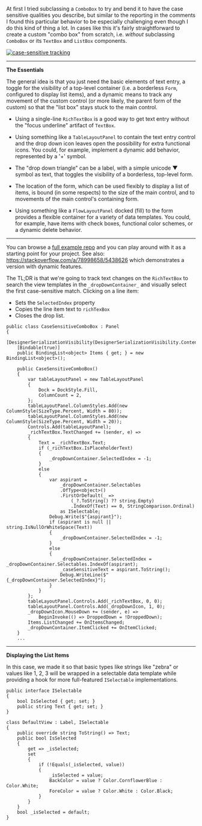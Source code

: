 ﻿
At first I tried subclassing a `ComboBox` to try and bend it to have the case sensitive qualities you describe, but similar to the reporting in the comments I found this particular behavior to be especially challenging even though I do this kind of thing a lot. In cases like this it's fairly straightforward to create a custom "combo box" from scratch, i.e. _without_ subclassing `ComboBox` or its `TextBox` and `ListBox` components.


[![case-sensitive tracking][1]][1]

___

**The Essentials**

The general idea is that you just need the basic elements of text entry, a toggle for the visibility of a top-level container (i.e. a borderless `Form`, configured to display list items), and a dynamic means to track any movement of the custom control (or more likely, the parent form of the custom) so that the "list box" stays stuck to the main control.

- Using a single-line `RichTextBox` is a good way to get text entry without the "focus underline" artifact of `TextBox`. 

- Using something like a `TableLayoutPanel` to contain the text entry control and the drop down icon leaves open the possibility for extra functional icons. You could, for example, implement a dynamic add behavior, represented by a '+' symbol.

- The "drop down triangle" can be a label, with a simple unicode ▼ symbol as text, that toggles the visibility of a borderless, top-level form.

- The location of the form, which can be used flexibly to display a list of items, is bound (in some respects) to the size of the main control, and to movements of the main control's containing form.

- Using something like a `FlowLayoutPanel` docked (fill) to the form provides a flexible container for a variety of data templates. You could, for example, have items with check boxes, functional color schemes, or a dynamic delete behavior.

___

You can browse a [full example repo](https://github.com/IVSoftware/custom-case-sensitive-combo-box-from-scratch.git) and you can play around with it as a starting point for your project. See also: https://stackoverflow.com/a/78998658/5438626 which demonstrates a version with dynamic features.

The TL;DR is that we're going to track text changes on the `RichTextBox` to search the view templates in the `_dropDownContainer_` and visually select the first case-sensitive match. Clicking on a line item:

- Sets the `SelectedIndex` property
- Copies the line item text to `richTexBox`
- Closes the drop list.

~~~
public class CaseSensitiveComboBox : Panel
{
    [DesignerSerializationVisibility(DesignerSerializationVisibility.Content)]
    [Bindable(true)]
    public BindingList<object> Items { get; } = new BindingList<object>();

    public CaseSensitiveComboBox()
    {
        var tableLayoutPanel = new TableLayoutPanel
        {
            Dock = DockStyle.Fill,
            ColumnCount = 2,
        };
        tableLayoutPanel.ColumnStyles.Add(new ColumnStyle(SizeType.Percent, Width = 80));
        tableLayoutPanel.ColumnStyles.Add(new ColumnStyle(SizeType.Percent, Width = 20));
        Controls.Add(tableLayoutPanel);
        _richTextBox.TextChanged += (sender, e) =>
        {
            Text = _richTextBox.Text;
            if (_richTextBox.IsPlaceholderText)
            {
                _dropDownContainer.SelectedIndex = -1;
            }
            else
            {
                var aspirant =
                    _dropDownContainer.Selectables
                    .OfType<object>()
                    .FirstOrDefault(_ =>
                        (_?.ToString() ?? string.Empty)
                        .IndexOf(Text) == 0, StringComparison.Ordinal)
                    as ISelectable;
                Debug.Write($"{aspirant}");
                if (aspirant is null || string.IsNullOrWhiteSpace(Text))
                {
                    _dropDownContainer.SelectedIndex = -1;
                }
                else
                {
                    _dropDownContainer.SelectedIndex = _dropDownContainer.Selectables.IndexOf(aspirant);
                    _caseSensitiveText = aspirant.ToString();
                    Debug.WriteLine($" {_dropDownContainer.SelectedIndex}");
                }
            }
        };
        tableLayoutPanel.Controls.Add(_richTextBox, 0, 0);
        tableLayoutPanel.Controls.Add(_dropDownIcon, 1, 0);
        _dropDownIcon.MouseDown += (sender, e) =>
            BeginInvoke(() => DroppedDown = !DroppedDown);
        Items.ListChanged += OnItemsChanged;
        _dropDownContainer.ItemClicked += OnItemClicked;
    }
    ...
 ~~~

 ___

 **Displaying the List Items**

 In this case, we made it so that basic types like strings like "zebra" or values like 1, 2, 3 will be wrapped in a selectable data template while providing a hook for more full-featured `ISelectable` implementations.

~~~ 
public interface ISelectable
{
    bool IsSelected { get; set; }
    public string Text { get; set; }
}

class DefaultView : Label, ISelectable
{
    public override string ToString() => Text;
    public bool IsSelected
    {
        get => _isSelected;
        set
        {
            if (!Equals(_isSelected, value))
            {
                _isSelected = value;
                BackColor = value ? Color.CornflowerBlue : Color.White;
                ForeColor = value ? Color.White : Color.Black;
            }
        }
    }
    bool _isSelected = default;
}
~~~




  [1]: https://i.sstatic.net/WzDhxzwX.png